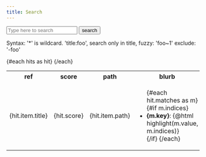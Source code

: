 ```yaml
---
title: Search
---
```

<script>
    import { onMount } from 'svelte'
    import {lang} from '$lib'
    import {Link} from '$comp'
    import _ from 'lodash'

    export const title = 'search'

    let query = 'home'
    let idx
    let hits = []

    onMount(async () => {
        const res = await fetch(`/${lang}/search_index.json`)
        const data = await res.json()

        idx = new Fuse(data.routes, {
            //keys: data.keys,
            includeScore: true,
            includeMatches: true,
        }, Fuse.parseIndex(data.index))

        search()
    })

    let search = _.debounce(
        () => {
            hits = idx.search(query)
        },
        300,
        {},
    )

    function highlight(value, indexes, i=1) {
        const pair = indexes[indexes.length - i]
        if(! pair)
            return value

        return highlight(value.substring(0, pair[0]), indexes, i+1)
            + '<mark>'
            + value.substring(pair[0], pair[1]+1)
            + '</mark>'
            + value.substring(pair[1]+1)
    }

</script>
<Link title='search_index.json' ext={true} path='/search_index.json' />
<p>
    <input
        type="text"
        placeholder="Type here to search"
        on:change={search}
        bind:value={query}
    />
    <input type="submit" value="search" on:click={search.flush} />
</p>
<p>
Syntax: '*' is wildcard. 'title:foo',
search only in title, fuzzy: 'foo~1'
exclude: '-foo'
</p>

<table>
    <tr><th>ref</th><th>score</th><th>path</th><th>blurb</th></tr>
    {#each hits as hit}
    <tr>
        <td>{hit.item.title}</td>
        <td>{hit.score}</td>
        <td>{hit.item.path}</td>
        <td>
        <ul>
        {#each hit.matches as m}
            {#if m.indices}
                <li><b>{m.key}</b>: {@html highlight(m.value, m.indices)}</li>
            {/if}
        {/each}
        </ul>
        </td>
    </tr>
    {/each}
</table>

